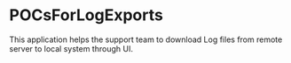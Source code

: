 # POCsForLogExports

This application helps the support team to download Log files from remote server to local system through UI.

